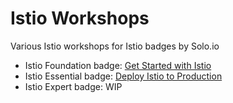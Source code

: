 # Istio Workshops

Various Istio workshops for Istio badges by Solo.io

* Istio Foundation badge: [Get Started with Istio](istio-basics/)
* Istio Essential badge: [Deploy Istio to Production](deploy-istio/)
* Istio Expert badge: WIP

